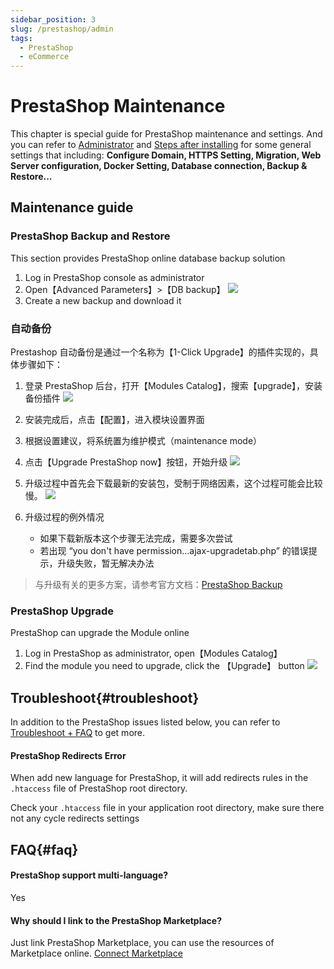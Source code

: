 ```yaml
---
sidebar_position: 3
slug: /prestashop/admin
tags:
  - PrestaShop
  - eCommerce
---
```


# PrestaShop Maintenance

This chapter is special guide for PrestaShop maintenance and settings. And you can refer to [Administrator](../administrator) and [Steps after installing](../install/setup) for some general settings that including: **Configure Domain, HTTPS Setting, Migration, Web Server configuration, Docker Setting, Database connection, Backup & Restore...**  

## Maintenance guide

### PrestaShop Backup and Restore

This section provides PrestaShop online database backup solution

1. Log in PrestaShop console as administrator
2. Open【Advanced Parameters】>【DB backup】
  ![](https://libs.websoft9.com/Websoft9/DocsPicture/zh/prestashop/prestashop-dbbackup-websoft9.png)
3. Create a new backup and download it

### 自动备份

Prestashop 自动备份是通过一个名称为【1-Click Upgrade】的插件实现的，具体步骤如下：

1. 登录 PrestaShop 后台，打开【Modules Catalog】，搜索【upgrade】，安装备份插件
   ![](https://libs.websoft9.com/Websoft9/DocsPicture/zh/prestashop/prestashop-upgrade001-websoft9.png)

2. 安装完成后，点击【配置】，进入模块设置界面

3. 根据设置建议，将系统置为维护模式（maintenance mode）
   
4. 点击【Upgrade PrestaShop now】按钮，开始升级
   ![](https://libs.websoft9.com/Websoft9/DocsPicture/zh/prestashop/prestashop-upgrade002-websoft9.png)

5. 升级过程中首先会下载最新的安装包，受制于网络因素，这个过程可能会比较慢。
   ![](https://libs.websoft9.com/Websoft9/DocsPicture/zh/prestashop/prestashop-upgrade003-websoft9.png)

6. 升级过程的例外情况

   - 如果下载新版本这个步骤无法完成，需要多次尝试
   - 若出现 “you don't have permission...ajax-upgradetab.php” 的错误提示，升级失败，暂无解决办法

> 与升级有关的更多方案，请参考官方文档：[PrestaShop Backup](https://doc.prestashop.com/display/PS16/Manual+update)   

### PrestaShop Upgrade

PrestaShop can upgrade the Module online

1. Log in PrestaShop as administrator, open【Modules Catalog】
2. Find the module you need to upgrade, click the 【Upgrade】 button
   ![](https://libs.websoft9.com/Websoft9/DocsPicture/zh/prestashop/prestashop-upgrademodules-websoft9.png)


## Troubleshoot{#troubleshoot}

In addition to the PrestaShop issues listed below, you can refer to [Troubleshoot + FAQ](../troubleshoot) to get more.

#### PrestaShop Redirects Error

When add new language for PrestaShop, it will add redirects rules in the `.htaccess` file of PrestaShop root directory.

Check your `.htaccess` file in your application root directory, make sure there not any cycle redirects settings  

## FAQ{#faq}

#### PrestaShop support multi-language?

Yes

#### Why should I link to the PrestaShop Marketplace?

Just link PrestaShop Marketplace, you can use the resources of Marketplace online. [Connect Marketplace](/stack-installation.html#connect-prestashop-marketplace)